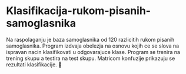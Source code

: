 # Klasifikacija-rukom-pisanih-samoglasnika

Na raspolaganju je baza samoglasnika od 120 razlicitih rukom pisanih samoglasnika. Program izdvaja obelezja na osnovu kojih ce se slova na ispravan nacin klasifikovati u odgovarajuce klase. Program se trenira na trening skupu a testira na test skupu. Matricom konfuzije prikazuju se rezultati klasifikacije. :memo:
